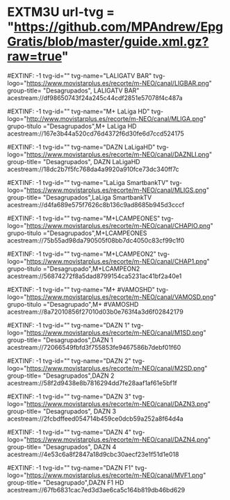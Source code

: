 # EXTM3U url-tvg = "https://github.com/MPAndrew/EpgGratis/blob/master/guide.xml.gz?raw=true"

#EXTINF: -1 tvg-id="" tvg-name="LALIGATV BAR" tvg-logo="https://www.movistarplus.es/recorte/m-NEO/canal/LIGBAR.png" group-title= "Desagrupados", LALIGATV BAR"
acestream://df98650743f24a245c44cdf2851e57078f4c487a




#EXTINF: -1 tvg-id="" tvg-name="M+ LaLiga HD" tvg-logo="http://www.movistarplus.es/recorte/m-NEO/canal/MLIGA.png" grupo-título ="Desagrupados",M+ LaLiga HD
acestream://167e3b44a520cd76d4372f6d30fe6d7ccd524175





#EXTINF: -1 tvg-id="" tvg-name="DAZN LaLigaHD" tvg-logo="https://www.movistarplus.es/recorte/m-NEO/canal/DAZNLI.png" group-title= "Desagrupados", DAZN LaLigaHD
acestream://18dc2b7f5fc768da4a9920a910fce73dc340ff7c





#EXTINF: -1 tvg-id="" tvg-name="LaLiga SmartbankTV" tvg-logo="https://www.movistarplus.es/recorte/m-NEO/canal/MLIGS.png" group-title= "Desagrupados",LaLiga SmartbankTV
acestream://d4fa689e575f7626c8b136c9ad8685b945d3cccf





#EXTINF: -1 tvg-id="" tvg-name="M+LCAMPEONES" tvg-logo="https://www.movistarplus.es/recorte/m-NEO/canal/CHAPIO.png" grupo-titulo ="Desagrupados",M+LCAMPEONES
acestream://75b55ad98da790505f08bb7dc4050c83cf99c1f0





#EXTINF: -1 tvg-id="" tvg-name="M+LCAMPEON2" tvg-logo="https://www.movistarplus.es/recorte/m-NEO/canal/CHAP1.png" grupo-titulo ="Desagrupado",M+LCAMPEON2
acestream://56874272f8a5dad8799154ca5231ac41bf2a40e1





#EXTINF: -1 tvg-id="" tvg-name="M+ #VAMOSHD" tvg-logo="https://www.movistarplus.es/recorte/m-NEO/canal/VAMOSD.png" grupo-titulo ="Desagrupado",M+ #VAMOSHD
acestream://8a72010856f27010d03b0e763f4a3d6f02842179





#EXTINF: -1 tvg-id="" tvg-name="DAZN 1" tvg-logo="https://www.movistarplus.es/recorte/m-NEO/canal/M1SD.png" group-title= "Desagrupados",DAZN 1
acestream://72066549fbfd3f755853fe9467586b7debf01f60





#EXTINF: -1 tvg-id="" tvg-name="DAZN 2" tvg-logo="https://www.movistarplus.es/recorte/m-NEO/canal/M2SD.png" group-title= "Desagrupados",DAZN 2
acestream://58f2d9438e8b7816294dd7fe28aaf1af61e5bf1f





#EXTINF: -1 tvg-id="" tvg-name="DAZN 3" tvg-logo="https://www.movistarplus.es/recorte/m-NEO/canal/DAZN3.png" group-title= "Desagrupados", DAZN 3
acestream://2fcbdffeed054714b459ce0dcb59a252a8f64d4a





#EXTINF: -1 tvg-id="" tvg-name="DAZN 4" tvg-logo="https://www.movistarplus.es/recorte/m-NEO/canal/DAZN4.png" group-title= "Desagrupados", DAZN 4
acestream://4e53c6a8f2847a18d9cbc30aecf23e1f51d1e018





#EXTINF: -1 tvg-id="" tvg-name="DAZN F1" tvg-logo="https://www.movistarplus.es/recorte/m-NEO/canal/MVF1.png" group-title= "Desagrupado",DAZN F1 HD
acestream://67fb6831cac7ed3d3ae6ca5c164b819db46bd629






